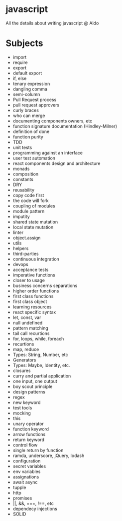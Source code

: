 # javascript
All the details about writing javascript @ Aldo

# Subjects
- import
- require
- export
- default export
- if, else
- tenary expression
- dangling comma
- semi-column
- Pull Request process
- pull request approvers
- curly braces
- who can merge
- documenting components owners, etc
- function signature documentation (Hindley-Milner)
- definition of done
- function purity
- TDD
- unit tests
- programming against an interface
- user test automation
- react components design and architecture
- monads
- composition
- constants
- DRY
- reusability
- copy code first
- the code will fork
- coupling of modules
- module pattern
- imputity
- shared state mutation
- local state mutation
- linter
- object.assign 
- utils
- helpers
- third-parties
- continuous integration
- devops
- acceptance tests
- imperative functions
- closer to usage
- business concerns separations
- higher order functions
- first class functions
- first class object
- learning resources
- react specific syntax
- let, const, var
- null undefined
- pattern matching
- tail call recurtions
- for, loops, while, foreach
- recurtions
- map, reduce
- Types: String, Number, etc
- Generators
- Types: Maybe, Identity, etc.
- closures
- curry and partial application
- one input, one output
- boy scout principle
- design patterns
- regex
- new keyword
- test tools
- mocking
- this
- unary operator
- function keyword
- arrow functions
- return keyword
- control flow
- single return by function
- ramda, underscore, jQuery, lodash
- configuration
- secret variables
- env variables
- assignations
- await async
- tupple
- http
- promises
- ||, &&, ===, !==, etc
- dependecy injections
- SOLID
